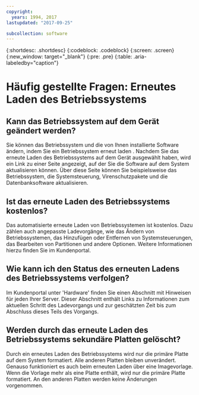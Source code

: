 ```yaml
---
copyright:
  years: 1994, 2017
lastupdated: "2017-09-25"

subcollection: software
---
```


{:shortdesc: .shortdesc}
{:codeblock: .codeblock}
{:screen: .screen}
{:new_window: target="_blank"}
{:pre: .pre}
{:table: .aria-labeledby="caption"}

# Häufig gestellte Fragen: Erneutes Laden des Betriebssystems

## Kann das Betriebssystem auf dem Gerät geändert werden?

Sie können das Betriebssystem und die von Ihnen installierte Software ändern, indem Sie ein Betriebssystem erneut laden <!--[OS Reload](perform-os-reload-device.html){:new_window}-->. Nachdem Sie das erneute Laden des Betriebssystems auf dem Gerät ausgewählt haben, wird ein Link zu einer Seite angezeigt, auf der Sie die Software auf dem System aktualisieren können. Über diese Seite können Sie beispielsweise das Betriebssystem, die Systemsteuerung, Virenschutzpakete und die Datenbanksoftware aktualisieren. 

## Ist das erneute Laden des Betriebssystems kostenlos?

Das automatisierte erneute Laden von Betriebssystemen ist kostenlos. Dazu zählen auch angepasste Ladevorgänge, wie das Ändern von Betriebssystemen, das Hinzufügen oder Entfernen von Systemsteuerungen, das Bearbeiten von Partitionen und andere Optionen. Weitere Informationen hierzu finden Sie im Kundenportal.

## Wie kann ich den Status des erneuten Ladens des Betriebssystems verfolgen?

Im Kundenportal unter 'Hardware' finden Sie einen Abschnitt mit Hinweisen für jeden Ihrer Server. Dieser Abschnitt enthält Links zu Informationen zum aktuellen Schritt des Ladevorgangs und zur geschätzten Zeit bis zum Abschluss dieses Teils des Vorgangs.

## Werden durch das erneute Laden des Betriebssystems sekundäre Platten gelöscht?

Durch ein erneutes Laden des Betriebssystems wird nur die primäre Platte auf dem System formatiert. Alle anderen Platten bleiben unverändert. Genauso funktioniert es auch beim erneuten Laden über eine Imagevorlage. Wenn die Vorlage mehr als eine Platte enthält, wird nur die primäre Platte formatiert. An den anderen Platten werden keine Änderungen vorgenommen.
